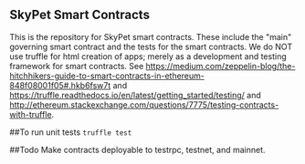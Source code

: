 ## SkyPet Smart Contracts

This is the repository for SkyPet smart contracts.  These include the "main" governing smart contract and the tests for the smart contracts.  We do NOT use truffle for html creation of apps; merely as a development and testing framework for smart contracts.  See https://medium.com/zeppelin-blog/the-hitchhikers-guide-to-smart-contracts-in-ethereum-848f08001f05#.hkb6fsw7t and https://truffle.readthedocs.io/en/latest/getting_started/testing/ and http://ethereum.stackexchange.com/questions/7775/testing-contracts-with-truffle.

##To run unit tests
`truffle test`

##Todo
Make contracts deployable to testrpc, testnet, and mainnet.
